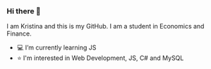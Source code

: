 ### Hi there 👋

I am Kristina and this is my GitHub. I am a student in Economics and Finance. 

- 💻 I’m currently learning JS 
- ⭐ I'm interested in Web Development, JS, C# and MySQL


<!--
**kristina-xm/kristina-xm** is a ✨ _special_ ✨ repository because its `README.md` (this file) appears on your GitHub profile.

